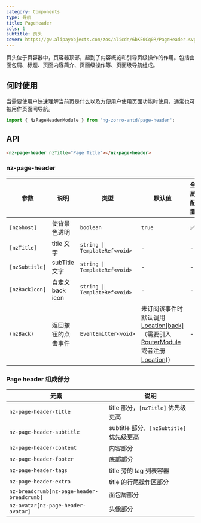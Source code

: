 ```yaml
---
category: Components
type: 导航
title: PageHeader
cols: 1
subtitle: 页头
cover: https://gw.alipayobjects.com/zos/alicdn/6bKE0Cq0R/PageHeader.svg
---
```


页头位于页容器中，页容器顶部，起到了内容概览和引导页级操作的作用。包括由面包屑、标题、页面内容简介、页面级操作等、页面级导航组成。

## 何时使用

当需要使用户快速理解当前页是什么以及方便用户使用页面功能时使用，通常也可被用作页面间导航。

```ts
import { NzPageHeaderModule } from 'ng-zorro-antd/page-header';
```

## API

```html
<nz-page-header nzTitle="Page Title"></nz-page-header>
```

### nz-page-header
| 参数 | 说明 | 类型 | 默认值 | 全局配置 |
| --- | --- | --- | --- | --- |
| `[nzGhost]` | 使背景色透明 | `boolean` | `true` | ✅ |
| `[nzTitle]` | title 文字 | `string \| TemplateRef<void>` | - | - |
| `[nzSubtitle]` | subTitle 文字 | `string \| TemplateRef<void>` | - | - |
| `[nzBackIcon]` | 自定义 back icon | `string \| TemplateRef<void>` | - | - |
| `(nzBack)` | 返回按钮的点击事件 | `EventEmitter<void>` | 未订阅该事件时默认调用 [Location[back]](https://angular.cn/api/common/Location#back)（需要引入 [RouterModule](https://angular.io/api/router/RouterModule) 或者注册 [Location](https://angular.io/api/common/Location))）| - |

### Page header 组成部分
| 元素 | 说明 |
| ----- | ---- |
| `nz-page-header-title` | title 部分，`[nzTitle]` 优先级更高 |
| `nz-page-header-subtitle` | subtitle 部分，`[nzSubtitle]` 优先级更高 |
| `nz-page-header-content` | 内容部分 |
| `nz-page-header-footer` | 底部部分 |
| `nz-page-header-tags` |  title 旁的 tag 列表容器 |
| `nz-page-header-extra` | title 的行尾操作区部分 |
| `nz-breadcrumb[nz-page-header-breadcrumb]` | 面包屑部分 |
| `nz-avatar[nz-page-header-avatar]` | 头像部分 |

